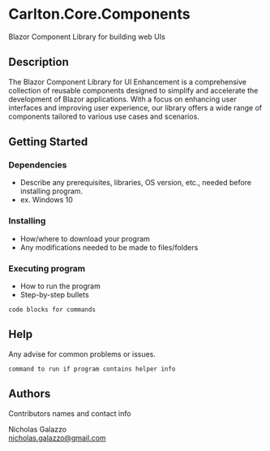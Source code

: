 ﻿# Carlton.Core.Components

Blazor Component Library for building web UIs

## Description

The Blazor Component Library for UI Enhancement is a comprehensive collection of reusable components designed to simplify and accelerate the development of Blazor applications. With a focus on enhancing user interfaces and improving user experience, our library offers a wide range of components tailored to various use cases and scenarios.


## Getting Started

### Dependencies

* Describe any prerequisites, libraries, OS version, etc., needed before installing program.
* ex. Windows 10

### Installing

* How/where to download your program
* Any modifications needed to be made to files/folders

### Executing program

* How to run the program
* Step-by-step bullets
```
code blocks for commands
```

## Help

Any advise for common problems or issues.
```
command to run if program contains helper info
```

## Authors

Contributors names and contact info

Nicholas Galazzo  
nicholas.galazzo@gmail.com
